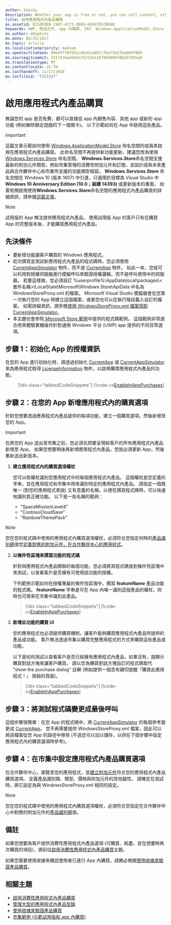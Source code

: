 ```yaml
---
author: Xansky
Description: Whether your app is free or not, you can sell content, other apps, or new app functionality (such as unlocking the next level of a game) from right within the app. Here we show you how to enable these products in your app.
title: 啟用應用程式內產品購買
ms.assetid: D158E9EB-1907-4173-9889-66507957BD6B
keywords: UWP, 附加元件, app 內購買, IAP, Windows.ApplicationModel.Store
ms.author: mhopkins
ms.date: 08/25/2017
ms.topic: article
ms.localizationpriority: medium
ms.openlocfilehash: 89e9fff8f041c4beb2a897c7be75b2f6e009f809
ms.sourcegitcommit: 3257416aebb5a7b1515e107866806f8bd57845a8
ms.translationtype: MT
ms.contentlocale: zh-TW
ms.lasthandoff: 11/17/2018
ms.locfileid: "7151337"
---
```

# <a name="enable-in-app-product-purchases"></a>啟用應用程式內產品購買

無論您的 app 是否免費，都可以直接從 app 內銷售內容、其他 app 或新的 app 功能 (例如解除鎖定遊戲的下一個關卡)。 以下示範如何在 App 中啟用這些產品。

> [!IMPORTANT]
> 這篇文章示範如何使用 [Windows.ApplicationModel.Store](https://msdn.microsoft.com/library/windows/apps/windows.applicationmodel.store.aspx) 命名空間的成員來啟用在應用程式內產品購買。 此命名空間不再提供新功能更新，建議您改為使用 [Windows.Services.Store](https://msdn.microsoft.com/library/windows/apps/windows.services.store.aspx) 命名空間。 **Windows.Services.Store**命名空間支援最新的附加元件類型，例如市集管理的消費性附加元件和訂閱，並設計成與未來產品與合作夥伴中心和市集所支援的功能類型相容。 **Windows.Services.Store** 命名空間在 Windows 10 (版本 1607) 中引進，只適用於目標為 Visual Studio 中 **Windows 10 Anniversary Edition (10.0；組建 14393)** 或更新版本的專案。 如需有關啟用使用**Windows.Services.Store**命名空間的應用程式內產品購買的詳細資訊，請參閱[這篇文章](enable-in-app-purchases-of-apps-and-add-ons.md)。

> [!NOTE]
> 試用版的 App 無法提供應用程式內產品。 使用試用版 App 的客戶只有在購買 App 的完整版本後，才能購買應用程式內產品。

## <a name="prerequisites"></a>先決條件

-   要新增功能讓客戶購買的 Windows 應用程式。
-   初次撰寫並測試新應用程式內產品的程式碼時，您必須使用 [CurrentAppSimulator](https://msdn.microsoft.com/library/windows/apps/hh779766) 物件，而不是 [CurrentApp](https://msdn.microsoft.com/library/windows/apps/hh779765) 物件。 如此一來，您就可以利用對授權伺服器進行模擬呼叫來驗證授權邏輯，而不是呼叫使用中的伺服器。 若要這樣做，您必須自訂 %userprofile%\\AppData\\local\\packages\\&lt;套件名稱&gt;\\LocalState\\Microsoft\\Windows Store\\ApiData 中名為 WindowsStoreProxy.xml 的檔案。 Microsoft Visual Studio 模擬器會在您第一次執行您的 App 時建立這個檔案，或者您也可以在執行階段載入自訂的檔案。 如需詳細資訊，請參閱[使用 WindowsStoreProxy.xml 檔案搭配 CurrentAppSimulator](in-app-purchases-and-trials-using-the-windows-applicationmodel-store-namespace.md#proxy)。
-   本主題也會參照[ Microsoft Store 範例](https://github.com/Microsoft/Windows-universal-samples/tree/win10-1507/Samples/Store)中提供的程式碼範例。 這個範例非常適合用來體驗實機操作針對通用 Windows 平台 (UWP) app 提供的不同貨幣選項。

## <a name="step-1-initialize-the-license-info-for-your-app"></a>步驟 1：初始化 App 的授權資訊

在您的 App 進行初始化時，請透過初始化 [CurrentApp](https://msdn.microsoft.com/library/windows/apps/hh779765) 或 [CurrentAppSimulator](https://msdn.microsoft.com/library/windows/apps/hh779766) 來為應用程式取得 [LicenseInformation](https://msdn.microsoft.com/library/windows/apps/br225157) 物件，以啟用購買應用程式內產品的功能。

> [!div class="tabbedCodeSnippets"]
[!code-cs[EnableInAppPurchases](./code/InAppPurchasesAndLicenses/cs/EnableInAppPurchases.cs#InitializeLicenseTest)]

## <a name="step-2-add-the-in-app-offers-to-your-app"></a>步驟 2：在您的 App 新增應用程式內的購買選項

針對您想要透過應用程式內產品提供的每項功能，建立一個購買選項，然後新增至您的 App。

> [!IMPORTANT]
> 在將您的 App 送出至市集之前，您必須先把要呈現給客戶的所有應用程式內產品新增至 App。 如果您想要稍後再新增應用程式內產品，您就必須更新 App，然後重新送出新版本。

1.  **建立應用程式內的購買選項權杖**

    您可以依權杖識別您應用程式中的每個應用程式內產品。 這個權杖是您定義的字串，並在應用程式和市集中用來識別特定的應用程式內產品。 請指定一個既唯一 (對您的應用程式來說) 又有意義的名稱，以便在撰寫程式碼時，可以快速地識別其正確功能。 以下是一些名稱的範例：

    * "SpaceMissionLevel4"
    * "ContosoCloudSave"
    * "RainbowThemePack"

  > [!NOTE]
  > 您在您的程式碼中使用的應用程式內購買選項權杖，必須符合您指定何時的[產品識別碼](../publish/set-your-add-on-product-id.md#product-id)值您[定義對應的附加元件，在合作夥伴中心的應用程式](../publish/add-on-submissions.md)。

2.  **以條件性區塊來撰寫功能的程式碼**

    針對與應用程式內產品關聯的每個功能，您必須將其程式碼放到條件性區塊中來測試，以查看客戶是否擁有可使用該功能的授權。

    下列範例示範如何在授權專屬的條件性區塊中，撰寫 **featureName** 產品功能的程式碼。 **featureName** 字串是可在 App 內唯一識別這個產品的權杖，同時也可用來在市集中識別此產品。

    > [!div class="tabbedCodeSnippets"]
    [!code-cs[EnableInAppPurchases](./code/InAppPurchasesAndLicenses/cs/EnableInAppPurchases.cs#CodeFeature)]

3.  **新增此功能的購買 UI**

    您的應用程式也必須提供購買機制，讓客戶能夠購買應用程式內產品所提供的產品或功能。 客戶無法透過市集以購買完整應用程式的方式來購買這些產品或功能。

    以下是如何測試以查看客戶是否已經擁有應用程式內產品，如果沒有，就顯示購買對話方塊來讓客戶購買。 請以您為購買對話方塊自訂的程式碼取代 "show the purchase dialog" 註解 (例如提供一個含有親切提醒「購買此應用程式！」 按鈕的頁面)。

    > [!div class="tabbedCodeSnippets"]
    [!code-cs[EnableInAppPurchases](./code/InAppPurchasesAndLicenses/cs/EnableInAppPurchases.cs#BuyFeature)]

## <a name="step-3-change-the-test-code-to-the-final-calls"></a>步驟 3：將測試程式碼變更成最後呼叫

這個步驟很簡單：在您 App 的程式碼中，將 [CurrentAppSimulator](https://msdn.microsoft.com/library/windows/apps/hh779766) 的每個參考變更成 [CurrentApp](https://msdn.microsoft.com/library/windows/apps/hh779765)。 您不再需要提供 WindowsStoreProxy.xml 檔案，因此可以將該檔案從您 App 的路徑中移除 (不過您可以加以儲存，以供在下個步驟中設定應用程式內的購買選項時參考)。

## <a name="step-4-configure-the-in-app-product-offer-in-the-store"></a>步驟 4：在市集中設定應用程式內產品購買選項

在合作夥伴中心，瀏覽至您的應用程式，並[建立附加元件](../publish/add-on-submissions.md)符合您的應用程式內產品購買選項。 定義產品識別碼、類型、價格與附加元件的其他屬性。 請確定在測試時，將它設定為與 WindowsStoreProxy.xml 相同的設定。

  > [!NOTE]
  > 您在您的程式碼中使用的應用程式內購買選項權杖，必須符合您指定在合作夥伴中心中對應的附加元件的[產品識別碼](../publish/set-your-add-on-product-id.md#product-id)值。

## <a name="remarks"></a>備註

如果您想要為客戶提供消費性應用程式內產品選項 (可購買、耗盡，並在想要時再次購買的項目)，請前往[啟用消費性應用程式內產品購買](enable-consumable-in-app-product-purchases.md)主題。

如果您需要使用收據來確認使用者已進行 App 內購買，請務必檢閱[使用收據來驗證產品購買](use-receipts-to-verify-product-purchases.md)。

## <a name="related-topics"></a>相關主題


* [啟用消費性應用程式內產品購買](enable-consumable-in-app-product-purchases.md)
* [管理大型的應用程式內產品型錄](manage-a-large-catalog-of-in-app-products.md)
* [使用收據來驗證產品購買](use-receipts-to-verify-product-purchases.md)
* [市集範例 (示範試用版和 app 內購買)](https://github.com/Microsoft/Windows-universal-samples/tree/win10-1507/Samples/Store)
